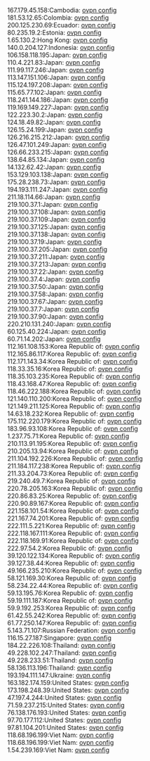 167.179.45.158:Cambodia: [ovpn config](vpn/167_179_45_158.ovpn)  
181.53.12.65:Colombia: [ovpn config](vpn/181_53_12_65.ovpn)  
200.125.230.69:Ecuador: [ovpn config](vpn/200_125_230_69.ovpn)  
80.235.19.2:Estonia: [ovpn config](vpn/80_235_19_2.ovpn)  
1.65.130.2:Hong Kong: [ovpn config](vpn/1_65_130_2.ovpn)  
140.0.204.127:Indonesia: [ovpn config](vpn/140_0_204_127.ovpn)  
106.158.118.195:Japan: [ovpn config](vpn/106_158_118_195.ovpn)  
110.4.221.83:Japan: [ovpn config](vpn/110_4_221_83.ovpn)  
111.99.117.246:Japan: [ovpn config](vpn/111_99_117_246.ovpn)  
113.147.151.106:Japan: [ovpn config](vpn/113_147_151_106.ovpn)  
115.124.197.208:Japan: [ovpn config](vpn/115_124_197_208.ovpn)  
115.65.77.102:Japan: [ovpn config](vpn/115_65_77_102.ovpn)  
118.241.144.186:Japan: [ovpn config](vpn/118_241_144_186.ovpn)  
119.169.149.227:Japan: [ovpn config](vpn/119_169_149_227.ovpn)  
122.223.30.2:Japan: [ovpn config](vpn/122_223_30_2.ovpn)  
124.18.49.82:Japan: [ovpn config](vpn/124_18_49_82.ovpn)  
126.15.24.199:Japan: [ovpn config](vpn/126_15_24_199.ovpn)  
126.216.215.212:Japan: [ovpn config](vpn/126_216_215_212.ovpn)  
126.47.101.249:Japan: [ovpn config](vpn/126_47_101_249.ovpn)  
126.66.233.215:Japan: [ovpn config](vpn/126_66_233_215.ovpn)  
138.64.85.134:Japan: [ovpn config](vpn/138_64_85_134.ovpn)  
14.132.62.42:Japan: [ovpn config](vpn/14_132_62_42.ovpn)  
153.129.103.138:Japan: [ovpn config](vpn/153_129_103_138.ovpn)  
175.28.238.73:Japan: [ovpn config](vpn/175_28_238_73.ovpn)  
194.193.111.247:Japan: [ovpn config](vpn/194_193_111_247.ovpn)  
211.18.114.66:Japan: [ovpn config](vpn/211_18_114_66.ovpn)  
219.100.37.1:Japan: [ovpn config](vpn/219_100_37_1.ovpn)  
219.100.37.108:Japan: [ovpn config](vpn/219_100_37_108.ovpn)  
219.100.37.109:Japan: [ovpn config](vpn/219_100_37_109.ovpn)  
219.100.37.125:Japan: [ovpn config](vpn/219_100_37_125.ovpn)  
219.100.37.138:Japan: [ovpn config](vpn/219_100_37_138.ovpn)  
219.100.37.19:Japan: [ovpn config](vpn/219_100_37_19.ovpn)  
219.100.37.205:Japan: [ovpn config](vpn/219_100_37_205.ovpn)  
219.100.37.211:Japan: [ovpn config](vpn/219_100_37_211.ovpn)  
219.100.37.213:Japan: [ovpn config](vpn/219_100_37_213.ovpn)  
219.100.37.22:Japan: [ovpn config](vpn/219_100_37_22.ovpn)  
219.100.37.4:Japan: [ovpn config](vpn/219_100_37_4.ovpn)  
219.100.37.50:Japan: [ovpn config](vpn/219_100_37_50.ovpn)  
219.100.37.58:Japan: [ovpn config](vpn/219_100_37_58.ovpn)  
219.100.37.67:Japan: [ovpn config](vpn/219_100_37_67.ovpn)  
219.100.37.7:Japan: [ovpn config](vpn/219_100_37_7.ovpn)  
219.100.37.90:Japan: [ovpn config](vpn/219_100_37_90.ovpn)  
220.210.131.240:Japan: [ovpn config](vpn/220_210_131_240.ovpn)  
60.125.40.224:Japan: [ovpn config](vpn/60_125_40_224.ovpn)  
60.71.14.202:Japan: [ovpn config](vpn/60_71_14_202.ovpn)  
112.161.108.153:Korea Republic of: [ovpn config](vpn/112_161_108_153.ovpn)  
112.165.86.117:Korea Republic of: [ovpn config](vpn/112_165_86_117.ovpn)  
112.171.143.34:Korea Republic of: [ovpn config](vpn/112_171_143_34.ovpn)  
118.33.35.16:Korea Republic of: [ovpn config](vpn/118_33_35_16.ovpn)  
118.35.103.235:Korea Republic of: [ovpn config](vpn/118_35_103_235.ovpn)  
118.43.168.47:Korea Republic of: [ovpn config](vpn/118_43_168_47.ovpn)  
118.46.222.188:Korea Republic of: [ovpn config](vpn/118_46_222_188.ovpn)  
121.140.110.200:Korea Republic of: [ovpn config](vpn/121_140_110_200.ovpn)  
121.149.211.125:Korea Republic of: [ovpn config](vpn/121_149_211_125.ovpn)  
14.63.18.232:Korea Republic of: [ovpn config](vpn/14_63_18_232.ovpn)  
175.112.220.179:Korea Republic of: [ovpn config](vpn/175_112_220_179.ovpn)  
183.96.93.108:Korea Republic of: [ovpn config](vpn/183_96_93_108.ovpn)  
1.237.75.71:Korea Republic of: [ovpn config](vpn/1_237_75_71.ovpn)  
210.113.91.195:Korea Republic of: [ovpn config](vpn/210_113_91_195.ovpn)  
210.205.13.94:Korea Republic of: [ovpn config](vpn/210_205_13_94.ovpn)  
211.104.192.226:Korea Republic of: [ovpn config](vpn/211_104_192_226.ovpn)  
211.184.117.238:Korea Republic of: [ovpn config](vpn/211_184_117_238.ovpn)  
211.33.204.73:Korea Republic of: [ovpn config](vpn/211_33_204_73.ovpn)  
219.240.49.7:Korea Republic of: [ovpn config](vpn/219_240_49_7.ovpn)  
220.78.205.163:Korea Republic of: [ovpn config](vpn/220_78_205_163.ovpn)  
220.86.83.25:Korea Republic of: [ovpn config](vpn/220_86_83_25.ovpn)  
220.90.89.167:Korea Republic of: [ovpn config](vpn/220_90_89_167.ovpn)  
221.158.101.54:Korea Republic of: [ovpn config](vpn/221_158_101_54.ovpn)  
221.167.74.201:Korea Republic of: [ovpn config](vpn/221_167_74_201.ovpn)  
222.111.5.221:Korea Republic of: [ovpn config](vpn/222_111_5_221.ovpn)  
222.118.167.111:Korea Republic of: [ovpn config](vpn/222_118_167_111.ovpn)  
222.118.169.91:Korea Republic of: [ovpn config](vpn/222_118_169_91.ovpn)  
222.97.54.2:Korea Republic of: [ovpn config](vpn/222_97_54_2.ovpn)  
39.120.122.134:Korea Republic of: [ovpn config](vpn/39_120_122_134.ovpn)  
39.127.38.44:Korea Republic of: [ovpn config](vpn/39_127_38_44.ovpn)  
49.166.235.210:Korea Republic of: [ovpn config](vpn/49_166_235_210.ovpn)  
58.121.169.30:Korea Republic of: [ovpn config](vpn/58_121_169_30.ovpn)  
58.234.22.44:Korea Republic of: [ovpn config](vpn/58_234_22_44.ovpn)  
59.13.195.76:Korea Republic of: [ovpn config](vpn/59_13_195_76.ovpn)  
59.19.111.187:Korea Republic of: [ovpn config](vpn/59_19_111_187.ovpn)  
59.9.192.253:Korea Republic of: [ovpn config](vpn/59_9_192_253.ovpn)  
61.42.55.242:Korea Republic of: [ovpn config](vpn/61_42_55_242.ovpn)  
61.77.250.147:Korea Republic of: [ovpn config](vpn/61_77_250_147.ovpn)  
5.143.71.107:Russian Federation: [ovpn config](vpn/5_143_71_107.ovpn)  
116.15.27.187:Singapore: [ovpn config](vpn/116_15_27_187.ovpn)  
184.22.226.108:Thailand: [ovpn config](vpn/184_22_226_108.ovpn)  
49.228.102.247:Thailand: [ovpn config](vpn/49_228_102_247.ovpn)  
49.228.233.51:Thailand: [ovpn config](vpn/49_228_233_51.ovpn)  
58.136.113.196:Thailand: [ovpn config](vpn/58_136_113_196.ovpn)  
193.194.111.147:Ukraine: [ovpn config](vpn/193_194_111_147.ovpn)  
163.182.174.159:United States: [ovpn config](vpn/163_182_174_159.ovpn)  
173.198.248.39:United States: [ovpn config](vpn/173_198_248_39.ovpn)  
47.197.4.244:United States: [ovpn config](vpn/47_197_4_244.ovpn)  
71.59.237.215:United States: [ovpn config](vpn/71_59_237_215.ovpn)  
76.138.176.193:United States: [ovpn config](vpn/76_138_176_193.ovpn)  
97.70.177.112:United States: [ovpn config](vpn/97_70_177_112.ovpn)  
97.81.104.201:United States: [ovpn config](vpn/97_81_104_201.ovpn)  
118.68.196.199:Viet Nam: [ovpn config](vpn/118_68_196_199.ovpn)  
118.68.196.199:Viet Nam: [ovpn config](vpn/118_68_196_199.ovpn)  
1.54.239.169:Viet Nam: [ovpn config](vpn/1_54_239_169.ovpn)  
